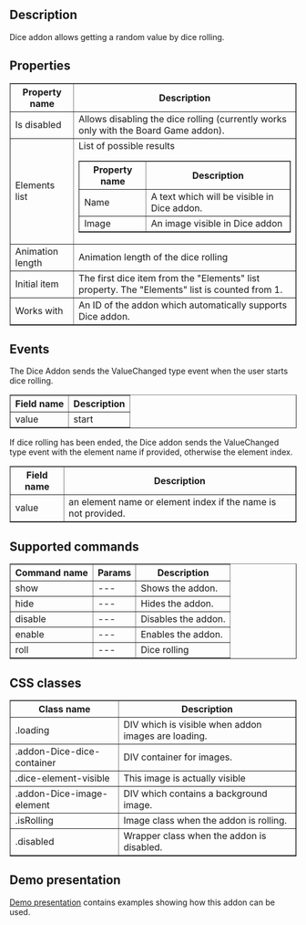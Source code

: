 ## Description
Dice addon allows getting a random value by dice rolling.

## Properties

<table border='1'>
    <tr>
        <th>Property name</th>
        <th>Description</th>
    </tr>
    <tr>
        <td>Is disabled</td>
        <td>Allows disabling the dice rolling (currently works only with the Board Game addon).</td>
    </tr>
    <tr>
        <td>Elements list</td>
        <td>List of possible results
<table border='1'>
    <tr>
        <th>Property name</th>
        <th>Description</th>
    </tr>
	<tr>
		<td>Name</td>
		<td>A text which will be visible in Dice addon.</td>
	</tr>
	<tr>
		<td>Image</td>
		<td>An image visible in Dice addon</td>
	</tr>
</table>		
</td>
    </tr>
    <tr>
        <td>Animation length</td>
        <td>Animation length of the dice rolling</td>
    </tr>
    <tr>
        <td>Initial item</td>
        <td>The first dice item from the "Elements" list property. The "Elements" list is counted from 1.</td>
    </tr>
    <tr>
        <td>Works with</td>
        <td>An ID of the addon which automatically supports Dice addon.</td>
    </tr>
</table>

## Events
The Dice Addon sends the ValueChanged type event when the user starts dice rolling.

<table border='1'>
    <tr>
        <th>Field name</th>
        <th>Description</th>
    </tr>
    <tr>
        <td>value</td>
        <td>start</td>
    </tr>
</table>

If dice rolling has been ended, the Dice addon sends the ValueChanged type event with the element name if provided, otherwise the element index.
<table border='1'>
    <tr>
        <th>Field name</th>
        <th>Description</th>
    </tr>
    <tr>
        <td>value</td>
        <td>an element name or element index if the name is not provided.</td>
    </tr>
</table>

## Supported commands

<table border='1'>
    <tr>
        <th>Command name</th>
        <th>Params</th> 
        <th>Description</th> 
    </tr>
    <tr>
        <td>show</td>
        <td>---</td>
        <td>Shows the addon.</td>
    </tr>
    <tr>
        <td>hide</td>
        <td>---</td>
        <td>Hides the addon.</td>
    </tr>
    <tr>
        <td>disable</td>
        <td>---</td>
        <td>Disables the addon.</td>
    </tr>
        <td>enable</td>
        <td>---</td>
        <td>Enables the addon.</td>
    </tr>
	    <tr>
        <td>roll</td>
        <td>---</td>
        <td>Dice rolling</td>
    </tr>
</table>

## CSS classes

<table border='1'>
    <tr>
        <th>Class name</th>
        <th>Description</th>
    </tr>
    <tr>
        <td>.loading</td>
        <td>DIV which is visible when addon images are loading.</td>
    </tr>
    <tr>
        <td>.addon-Dice-dice-container</td>
        <td>DIV container for images.</td>
    </tr>
    <tr>
        <td>.dice-element-visible</td>
        <td>This image is actually visible</td>
    </tr>
    <tr>
        <td>.addon-Dice-image-element</td>
        <td>DIV which contains a background image.</td>
    </tr>
	<tr>
        <td>.isRolling</td>
        <td>Image class when the addon is rolling.</td>
    </tr>
	<tr>
        <td>.disabled</td>
        <td>Wrapper class when the addon is disabled.</td>
    </tr>
</table>
 
## Demo presentation

[Demo presentation](/embed/4603461487034368 "Demo presentation") contains examples showing how this addon can be used.          